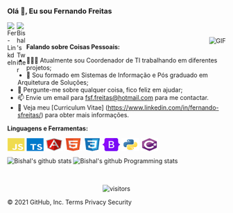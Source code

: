 ### Olá 👋, Eu sou Fernando Freitas

<a href="https://www.linkedin.com/in/fernando-sfreitas/">
  <img align="left" alt="Fer-LinkdeIn" width="22px" src="https://cdn.jsdelivr.net/npm/simple-icons@v3/icons/linkedin.svg" />
</a>
<a href="https://twitter.com/freitas_fsf">
  <img align="left" alt="Bishal's Twitter" width="22px" src="https://cdn.jsdelivr.net/npm/simple-icons@v3/icons/twitter.svg" />
</a>
<!--<a href="https://www.instagram.com/officialbishal/">
  <img align="left" alt="Bishal's Instagram" width="22px" src="https://cdn.jsdelivr.net/npm/simple-icons@v3/icons/instagram.svg" />
</a>
<a href="https://www.facebook.com/modernbishal">
  <img align="left" alt="Bishal's Facebook" width="22px" src="https://cdn.jsdelivr.net/npm/simple-icons@v3/icons/facebook.svg" />
</a>-->


<br />
<br />

  <img align="right" alt="GIF" src="https://i.pinimg.com/originals/e4/26/70/e426702edf874b181aced1e2fa5c6cde.gif" />
  <!-- <img align="right" alt="GIF" src="https://media.giphy.com/media/836HiJc7pgzy8iNXCn/giphy.gif" /> -->
  
**Falando sobre Coisas Pessoais:**

- 👨🏽‍💻 Atualmente sou Coordenador de TI trabalhando em diferentes projetos;
- 💼 Sou formado em Sistemas de Informação e Pós graduado em Arquitetura de Soluções;
- 💬 Pergunte-me sobre qualquer coisa, fico feliz em ajudar;
- 📫 Envie um email para fsf.freitas@hotmail.com para me contactar. <!-- 📫 Envie um email para [! [Email] (https://img.shields.io/badge/fsf.freitas@hotmail.com-D14836 ? style = flat-square & logo = gmail & logoColor = white)] (mailto: fsf.freitas@hotmail.com) para me contactar. -->
- 📝 Veja meu [Curriculum Vitae] (https://www.linkedin.com/in/fernando-sfreitas/) para obter mais informações.


**Linguagens e Ferramentas:**  

<code><img align="center" alt="Fer-Js" height="30" width="40" src="https://raw.githubusercontent.com/devicons/devicon/master/icons/javascript/javascript-plain.svg"></code>
<code><img align="center" alt="Fer-Ts" height="30" width="40" src="https://raw.githubusercontent.com/devicons/devicon/master/icons/typescript/typescript-plain.svg"></code>
<code><img align="center" alt="Fer-Angular" height="30" width="40" src="https://raw.githubusercontent.com/devicons/devicon/master/icons/angularjs/angularjs-original.svg"></code>
<code><img align="center" alt="Fer-HTML" height="30" width="40" src="https://raw.githubusercontent.com/devicons/devicon/master/icons/html5/html5-original.svg"></code>
<code><img align="center" alt="Fer-CSS" height="30" width="40" src="https://raw.githubusercontent.com/devicons/devicon/master/icons/css3/css3-original.svg"></code>
<code><img align="center" alt="Fer-Bootstrap" height="30" width="40" src="https://raw.githubusercontent.com/devicons/devicon/master/icons/bootstrap/bootstrap-original.svg"></code>
<code><img align="center" alt="Fer-Python" height="30" width="40" src="https://raw.githubusercontent.com/devicons/devicon/master/icons/python/python-original.svg"></code>
<code><img align="center" alt="Fer-Csharp" height="30" width="40" src="https://raw.githubusercontent.com/devicons/devicon/master/icons/csharp/csharp-original.svg"></code>


![Bishal's github stats](https://github-readme-stats.vercel.app/api?username=fer-freitas&show_icons=true&hide_border=true)
![Bishal's github Programming stats](https://github-readme-stats.vercel.app/api/top-langs/?username=fer-freitas&show_icons=true&hide_border=true")


<br />

<!-- ![visitors](https://visitor-badge.laobi.icu/badge?page_id=fer-freitas.fer-freitas) -->
<p align="center">
    <img align="center" alt="visitors" src="https://visitor-badge.laobi.icu/badge?page_id=fer-freitas.fer-freitas" />
</p>
<!--
## Support me
<p align="center">
  <a href="https://www.buymeacoffee.com/fer-freitas" target="_blank">
    <img width="18%" src="https://raw.githubusercontent.com/onimur/.github/master/.resources/support-buy-coffee.png" alt="Buy Me A Coffee">
  </a>
</p>
-->
© 2021 GitHub, Inc.
Terms
Privacy
Security
